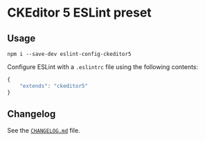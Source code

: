 CKEditor 5 ESLint preset
========================

## Usage

```
npm i --save-dev eslint-config-ckeditor5
```

Configure ESLint with a `.eslintrc` file using the following contents:

```js
{
	"extends": "ckeditor5"
}
```

## Changelog

See the [`CHANGELOG.md`](https://github.com/ckeditor/ckeditor5-dev/blob/master/packages/eslint-config-ckeditor5/CHANGELOG.md) file.
